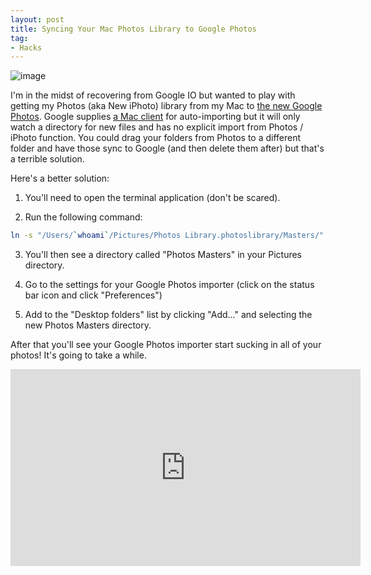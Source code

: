 ```yaml
---
layout: post
title: Syncing Your Mac Photos Library to Google Photos
tag:
- Hacks
---
```


![image](/public/images/io2015-photos.jpg "Google IO 2015 - Photos")

I'm in the midst of recovering from Google IO but wanted to play with getting my Photos (aka New iPhoto) library from my Mac to [the new Google Photos](https://photos.google.com). Google supplies [a Mac client](https://photos.google.com/apps) for auto-importing but it will only watch a directory for new files and has no explicit import from Photos / iPhoto function. You could drag your folders from Photos to a different folder and have those sync to Google (and then delete them after) but that's a terrible solution.

Here's a better solution:

1. You'll need to open the terminal application (don't be scared).

2. Run the following command:

```bash
ln -s "/Users/`whoami`/Pictures/Photos Library.photoslibrary/Masters/" "/Users/`whoami`/Pictures/Photos Masters"
```

3. You'll then see a directory called "Photos Masters" in your Pictures directory.

4. Go to the settings for your Google Photos importer (click on the status bar icon and click "Preferences")

5. Add to the "Desktop folders" list by clicking "Add..." and selecting the new Photos Masters directory.

After that you'll see your Google Photos importer start sucking in all of your photos! It's going to take a while.

<iframe width="560" height="315" src="https://www.youtube.com/embed/ydBjsZnHrwM?rel=0" frameborder="0" allowfullscreen></iframe>